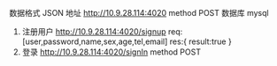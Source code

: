 数据格式    JSON
地址  http://10.9.28.114:4020
method  POST
数据库 mysql

1. 注册用户
http://10.9.28.114:4020/signup
req:[user,password,name,sex,age,tel,email]
res:{
    result:true
}
2. 登录
http://10.9.28.114:4020/signIn
method POST